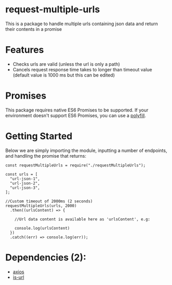 # request-multiple-urls
This is a package to handle multiple urls containing json data and return their contents in a promise

# Features
- Checks urls are valid (unless the url is only a path)
- Cancels request response time takes to longer than timeout value (default value is 1000 ms but this can be edited)


# Promises
This package requires native ES6 Promises to be supported. If your environment doesn't support ES6 Promises, you can use a [polyfill](https://www.npmjs.com/package/es6-promise/).

# Getting Started
Below we are simply importing the module, inputting a number of endpoints, and handling the promise that returns:
```
const requestMultipleUrls = require("./requestMultipleUrls");

const urls = [
  "url-json-1",
  "url-json-2",
  "url-json-3",
];

//Custom timeout of 2000ms (2 seconds)
requestMultipleUrls(urls, 2000)
  .then((urlsContent) => {
  
    //Url data content is available here as 'urlsContent', e.g:
    
    console.log(urlsContent)
  })
  .catch((err) => console.log(err));

```

# Dependencies (2):
- [axios](https://www.npmjs.com/package/axios)
- [is-url](https://www.npmjs.com/package/is-url)
